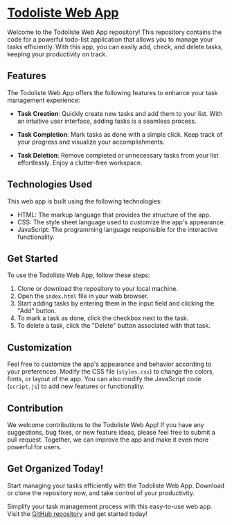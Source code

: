 # [Todoliste Web App](https://waliddjla.github.io/to-do-list/)

Welcome to the Todoliste Web App repository! This repository contains the code for a powerful todo-list application that allows you to manage your tasks efficiently. With this app, you can easily add, check, and delete tasks, keeping your productivity on track.

## Features

The Todoliste Web App offers the following features to enhance your task management experience:

- **Task Creation**: Quickly create new tasks and add them to your list. With an intuitive user interface, adding tasks is a seamless process.

- **Task Completion**: Mark tasks as done with a simple click. Keep track of your progress and visualize your accomplishments.

- **Task Deletion**: Remove completed or unnecessary tasks from your list effortlessly. Enjoy a clutter-free workspace.

## Technologies Used

This web app is built using the following technologies:

- HTML: The markup language that provides the structure of the app.
- CSS: The style sheet language used to customize the app's appearance.
- JavaScript: The programming language responsible for the interactive functionality.

## Get Started

To use the Todoliste Web App, follow these steps:

1. Clone or download the repository to your local machine.
2. Open the `index.html` file in your web browser.
3. Start adding tasks by entering them in the input field and clicking the "Add" button.
4. To mark a task as done, click the checkbox next to the task.
5. To delete a task, click the "Delete" button associated with that task.

## Customization

Feel free to customize the app's appearance and behavior according to your preferences. Modify the CSS file (`styles.css`) to change the colors, fonts, or layout of the app. You can also modify the JavaScript code (`script.js`) to add new features or functionality.

## Contribution

We welcome contributions to the Todoliste Web App! If you have any suggestions, bug fixes, or new feature ideas, please feel free to submit a pull request. Together, we can improve the app and make it even more powerful for users.

## Get Organized Today!

Start managing your tasks efficiently with the Todoliste Web App. Download or clone the repository now, and take control of your productivity.

Simplify your task management process with this easy-to-use web app. Visit the [GitHub repository](https://github.com/Waliddjla/to-do-list) and get started today!

